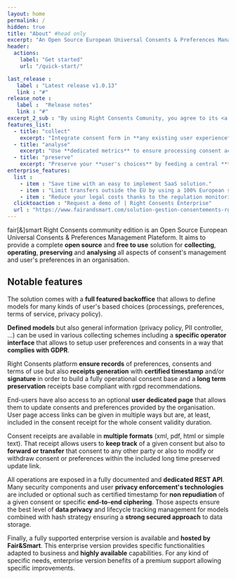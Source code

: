 ```yaml
---
layout: home
permalink: /
hidden: true
title: "About" #head only
excerpt: "An Open Source European Universal Consents & Preferences Management Platform"
header:
  actions:
    label: "Get started"
    url: "/quick-start/"

last_release :
   label : "Latest release v1.0.13"
   link : "#"
release_note :
   label :  "Release notes"
   link : "#"
excerpt_2_sub : "By using Right Consents Comunity, you agree to its <a hreh='#'>License and privacy statement.</a>"
features_list:
  - title: "collect"
    excerpt: "Integrate consent form in **any existing user experience** like web or mobile application and define **custom processing and preference models** to push fine graine form at the best time."
  - title: "analyse"
    excerpt: "Use **dedicated metrics** to ensure processing consent acknowledgment and to compare different **model formulation** in an A/B testing way."
  - title: "preserve"
    excerpt: "Preserve your **user's choices** by feeding a central **truth base**, and ensure the best conformity using standardized consent receipts as proof and **long time** and secured conservation."
enterprise_features:
  list :
    - item : "Save time with an easy to implement SaaS solution."
    - item : "Limit transfers outside the EU by using a 100% European solution."
    - item : "Reduce your legal costs thanks to the regulation monitoring integrated into the solution..."
  clicktoaction : "Request a demo of | Right Consents Enterprise"
  url : "https://www.fairandsmart.com/solution-gestion-consentements-rgpd-cmp/"
---
```



fair[&]smart Right Consents community edition is an Open Source European Universal Consents & Preferences Management Plateform. It aims to provide a complete **open source** and **free to use** solution for **collecting**, **operating**, **preserving** and **analysing** all aspects of consent's management and user's preferences in an organisation.

## **Notable features**

The solution comes with a **full featured backoffice** that allows to define models for many kinds of user's based choices (processings, preferences, terms of service, privacy policy).

**Defined models** but also general information (privacy policy, PII controller, ...) can be used in various collecting schemes including a **specific operator interface** that allows to setup user preferences and consents in a way that **complies with GDPR**.

Right Consents platform **ensure records** of preferences, consents and terms of use but also **receipts generation** with **certified timestamp** and/or **signature** in order to build a fully operational consent base and a **long term preservation** receipts base compliant with rgpd recommendations.

End-users have also access to an optional **user dedicated page** that allows them to update consents and preferences provided by the organisation. User page access links can be given in multiple ways but are, at least, included in the consent receipt for the whole consent validity duration.

Consent receipts are available in **multiple formats** (xml, pdf, html or simple text). That receipt allows users to **keep track** of a given consent but also to **forward or transfer** that consent to any other party or also to modify or withdraw consent or preferences within the included long time preserved update link.

All operations are exposed in a fully documented and **dedicated REST API**. Many security components and user **privacy enforcement's technologies** are included or optional such as certified timestamp for **non repudiation** of a given consent or specific **end-to-end ciphering**. Those aspects ensure the best level of **data privacy** and lifecycle tracking management for models combined with hash strategy ensuring a **strong secured approach** to data storage.

Finally, a fully supported enterprise version is available and **hosted by Fair&Smart**. This enterprise version provides specific functionalities adapted to business and **highly available** capabilities. For any kind of specific needs, enterprise version benefits of a premium support allowing specific improvements.
